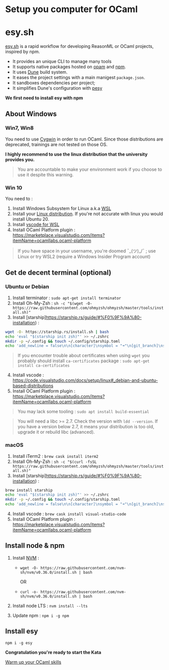 # Setup you computer for OCaml

# esy.sh

[esy.sh](https://esy.sh) is a rapid workflow for developing ReasonML or OCaml projects, inspired by npm.

- It provides an unique CLI to manage many tools
- It supports native packages hosted on [opam](http://opam.ocaml.org/) and [npm](https://www.npmjs.com/).
- It uses [Dune](https://dune.build/) build system.
- It eases the project settings with a main manigest `package.json`.
- It sandboxes dependencies per project;
- It simplifies Dune's configuration with [pesy](https://github.com/esy/pesy)

**We first need to install esy with npm**

## About Windows

### Win7, Win8

You need to use [Cygwin](https://www.cygwin.com/) in order to run OCaml.
Since those distributions are deprecated, trainings are not tested on those OS.

**I highly recommend to use the linux distribution that the university provides you.**

> You are accountable to make your environment work if you choose to use it despite this warning.

### Win 10

You need to :

1. Install Windows Subsystem for Linux a.k.a [WSL](https://docs.microsoft.com/en-us/windows/wsl/install-win10)
2. Install your [Linux distribution](https://docs.microsoft.com/en-us/windows/wsl/install-win10#step-6---install-your-linux-distribution-of-choice). If you're not accurate with linux you would install Ubuntu 20.
3. Install [vscode for WSL](https://docs.microsoft.com/en-us/windows/wsl/tutorials/wsl-vscode)
4. Install OCaml Platform plugin : https://marketplace.visualstudio.com/items?itemName=ocamllabs.ocaml-platform

> If you have space in your username, you're doomed ¯\_(ツ)\_/¯ ; use Linux or try WSL2 (require a Windows Insider Program account)

## Get de decent terminal (optional)

### Ubuntu or Debian

1. Install terminator : `sudo apt-get install terminator`
2. Install Oh-My-Zsh : `sh -c "$(wget -O- https://raw.githubusercontent.com/ohmyzsh/ohmyzsh/master/tools/install.sh)"`
3. Install [starship]https://starship.rs/guide/#%F0%9F%9A%80-installation) :

```sh
wget -O- https://starship.rs/install.sh | bash
echo 'eval "$(starship init zsh)"' >> ~/.zshrc
mkdir -p ~/.config && touch ~/.config/starship.toml
echo 'add_newline = false\n\n[character]\nsymbol = "➜"\n[git_branch]\nsymbol = "🌱 "\n' >>  ~/.config/starship.toml
```

> If you encounter trouble about certificates when using `wget` you probably should install `ca-certificates` package : `sudo apt-get install ca-certificates`

4. Install vscode : https://code.visualstudio.com/docs/setup/linux#_debian-and-ubuntu-based-distributions
5. Install OCaml Platform plugin : https://marketplace.visualstudio.com/items?itemName=ocamllabs.ocaml-platform

> You may lack some tooling : `sudo apt install build-essential`

> You will need a libc >= 2.7. Check the version with `ldd --version`. If you have a version below 2.7, it means your distribution is too old, upgrade it or rebuild libc (advanced).

### macOS

1. Install iTerm2 : `brew cask install iterm2`
2. Install Oh-My-Zsh : `sh -c "$(curl -fsSL https://raw.githubusercontent.com/ohmyzsh/ohmyzsh/master/tools/install.sh)"`
3. Install [starship]https://starship.rs/guide/#%F0%9F%9A%80-installation) :

```sh
brew install starship
echo 'eval "$(starship init zsh)"' >> ~/.zshrc
mkdir -p ~/.config && touch ~/.config/starship.toml
echo 'add_newline = false\n\n[character]\nsymbol = "➜"\n[git_branch]\nsymbol = "🌱 "\n' >>  ~/.config/starship.toml
```

4. Install vscode : `brew cask install visual-studio-code`
5. Install OCaml Platform plugin : https://marketplace.visualstudio.com/items?itemName=ocamllabs.ocaml-platform

## Install node & npm

1. Install [NVM](https://github.com/nvm-sh/nvm#install--update-script) :

   - `wget -O- https://raw.githubusercontent.com/nvm-sh/nvm/v0.36.0/install.sh | bash`

     OR

   - `curl -o- https://raw.githubusercontent.com/nvm-sh/nvm/v0.36.0/install.sh | bash`

2. Install node LTS : `nvm install --lts`
3. Update npm : `npm i -g npm`

## Install esy

`npm i -g esy`

**Congratulation you're ready to start the Kata**

[Warm up your OCaml skills](./01-ocaml.md)
